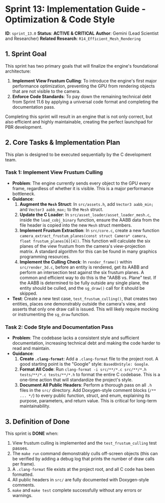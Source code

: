 # Sprint 13: Implementation Guide - Optimization & Code Style

**ID**: `sprint_13.0`
**Status**: **ACTIVE & CRITICAL**
**Author**: Gemini (Lead Scientist and Researcher)
**Related Research**: `R14_Efficient_Mesh_Rendering`

## 1. Sprint Goal

This sprint has two primary goals that will finalize the engine's foundational architecture:
1.  **Implement View Frustum Culling**: To introduce the engine's first major performance optimization, preventing the GPU from rendering objects that are not visible to the camera.
2.  **Enforce Code Standards**: To pay down the remaining technical debt from Sprint 11.6 by applying a universal code format and completing the documentation pass.

Completing this sprint will result in an engine that is not only correct, but also efficient and highly maintainable, creating the perfect launchpad for PBR development.

## 2. Core Tasks & Implementation Plan

This plan is designed to be executed sequentially by the C development team.

### **Task 1: Implement View Frustum Culling**

*   **Problem**: The engine currently sends every object to the GPU every frame, regardless of whether it is visible. This is a major performance bottleneck.
*   **Guidance**:
    1.  **Augment the `Mesh` Struct**: In `src/assets.h`, add `Vector3 aabb_min;` and `Vector3 aabb_max;` to the `Mesh` struct.
    2.  **Update the C Loader**: In `src/asset_loader/asset_loader_mesh.c`, inside the `load_cobj_binary` function, ensure the AABB data from the file header is copied into the new `Mesh` struct members.
    3.  **Implement Frustum Extraction**: In `src/core.c`, create a new function `camera_extract_frustum_planes(const struct Camera* camera, float frustum_planes[6][4])`. This function will calculate the six planes of the view frustum from the camera's view-projection matrix. A standard algorithm for this can be found in many graphics programming resources.
    4.  **Implement the Culling Check**: In `render_frame()` within `src/render_3d.c`, before an entity is rendered, get its AABB and perform an intersection test against the six frustum planes. A common and efficient way to do this is the "AABB vs. Plane" test. If the AABB is determined to be fully outside any single plane, the entity should be culled, and the `sg_draw()` call for it should be skipped.
*   **Test**: Create a new test case, `test_frustum_culling()`, that creates two entities, places one demonstrably outside the camera's view, and asserts that only one draw call is issued. This will likely require mocking or instrumenting the `sg_draw` function.

### **Task 2: Code Style and Documentation Pass**

*   **Problem**: The codebase lacks a consistent style and sufficient documentation, increasing technical debt and making the code harder to read and maintain.
*   **Guidance**:
    1.  **Create `.clang-format`**: Add a `.clang-format` file to the project root. A good starting point is the "Google" style: `BasedOnStyle: Google`.
    2.  **Format All Code**: Run `clang-format -i src/**/*.c src/**/*.h tests/**/*.c tests/**/*.h` to format the entire C codebase. This is a one-time action that will standardize the project's style.
    3.  **Document All Public Headers**: Perform a thorough pass on all `.h` files in the `src/` directory. Add Doxygen-style comment blocks (`/** ... */`) to every public function, struct, and enum, explaining its purpose, parameters, and return value. This is critical for long-term maintainability.

## 3. Definition of Done

This sprint is **DONE** when:
1.  View frustum culling is implemented and the `test_frustum_culling` test passes.
2.  The `make run` command demonstrably culls off-screen objects (this can be verified by adding a debug log that prints the number of draw calls per frame).
3.  A `.clang-format` file exists at the project root, and all C code has been formatted.
4.  All public headers in `src/` are fully documented with Doxygen-style comments.
5.  `make` and `make test` complete successfully without any errors or warnings.
